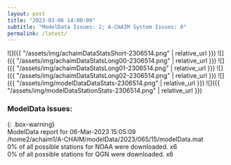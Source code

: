 ```yaml
---
layout: post
title: "2023-03-06 14:00:00"
subtitle: "ModelData Issues: 2; A-CHAIM System Issues: 0"
permalink: /latest/
---
```


![]({{ "/assets/img/achaimDataStatsShort-2306514.png" | relative_url }})
![]({{ "/assets/img/achaimDataStatsLong00-2306514.png" | relative_url }})
![]({{ "/assets/img/achaimDataStatsLong01-2306514.png" | relative_url }})
![]({{ "/assets/img/achaimDataStatsLong02-2306514.png" | relative_url }})
![]({{ "/assets/img/modelDataDataStats-2306514.png" | relative_url }})
![]({{ "/assets/img/modelDataStationStats-2306514.png" | relative_url }})

### ModelData Issues:  
  
{: .box-warning}  
 ModelData report for 06-Mar-2023 15:05:09   
 /home2/achaim1/A-CHAIM/modelData/2023/065/15/modelData.mat   
 0% of all possible stations for NOAA were downloaded. x6   
 0% of all possible stations for QGN were downloaded. x6   
  

